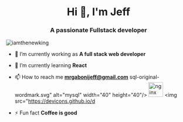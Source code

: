 <h1 align="center">Hi 👋, I'm Jeff</h1>
<h3 align="center">A passionate Fullstack developer </h3>

<p align="left"> <img src="https://komarev.com/ghpvc/?username=iamthenewking" alt="iamthenewking" /> </p>

- 🔭 I’m currently working as **A full stack web developer**

- 🌱 I’m currently learning **React**

- 📫 How to reach me **mrgabonijeff@gmail.com**
sql-original-wordmark.svg" alt="mysql" width="40" height="40"/> <img src="https://devicons.github.io/devicon/devicon.git/icons/nginx/nginx-original.svg" alt="nginx" width="40" height="40"/> <img src="https://devicons.github.io/d
- ⚡ Fun fact **Coffee is good**


 

 
